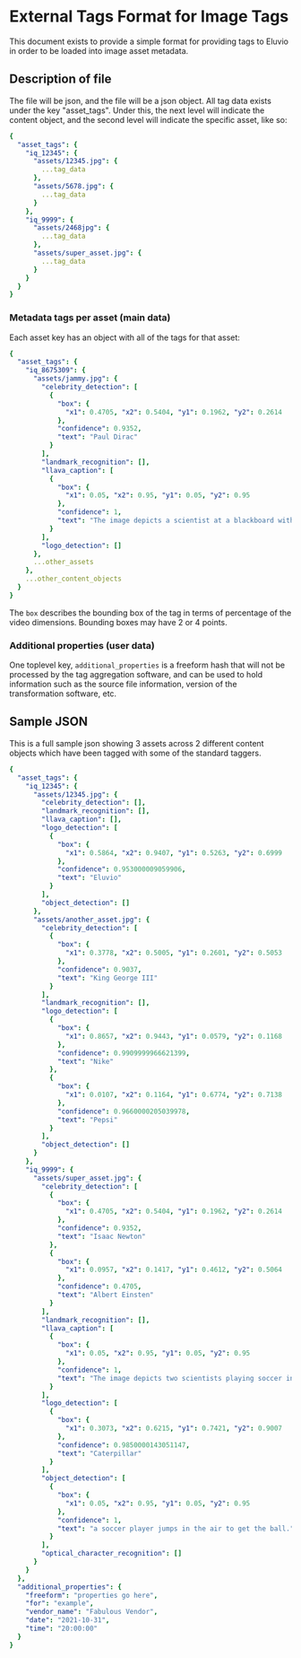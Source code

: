 # External Tags Format for Image Tags

This document exists to provide a simple format for providing
tags to Eluvio in order to be loaded into image asset metadata.
    
## Description of file

The file will be json, and the file will be a json object.  All tag
data exists under the key "asset_tags".  Under this, the next level
will indicate the content object, and the second level will indicate
the specific asset, like so:

```yaml
{
  "asset_tags": {
    "iq_12345": {
      "assets/12345.jpg": {
        ...tag_data
      },
      "assets/5678.jpg": {
        ...tag_data
      }
    },
    "iq_9999": {
      "assets/2468jpg": {
        ...tag_data
      },
      "assets/super_asset.jpg": {
        ...tag_data
      }
    }
  }
}
```

### Metadata tags per asset (main data)

Each asset key has an object with all of the tags for that asset:

```yaml
{
  "asset_tags": {
    "iq_8675309": {
      "assets/jammy.jpg": {
        "celebrity_detection": [
          {
            "box": {
              "x1": 0.4705, "x2": 0.5404, "y1": 0.1962, "y2": 0.2614
            },
            "confidence": 0.9352,
            "text": "Paul Dirac"
          }
        ],
        "landmark_recognition": [],
        "llava_caption": [
          {
            "box": {
              "x1": 0.05, "x2": 0.95, "y1": 0.05, "y2": 0.95
            },
            "confidence": 1,
            "text": "The image depicts a scientist at a blackboard with unreadable equations.  The image is not in color, suggesting it may be older.\n\n"
          }
        ],
        "logo_detection": []
      },
      ...other_assets
    },
    ...other_content_objects
  }    
}
```

The `box` describes the bounding box of the tag in terms of percentage
of the video dimensions.   Bounding boxes may have 2 or 4 points.

### Additional properties (user data)

One toplevel key, `additional_properties` is a freeform hash that will
not be processed by the tag aggregation software, and can be used to
hold information such as the source file information, version of the
transformation software, etc.

## Sample JSON

This is a full sample json showing 3 assets across 2 different content
objects which have been tagged with some of the standard taggers.

```yaml
{
  "asset_tags": {
    "iq_12345": {
      "assets/12345.jpg": {
        "celebrity_detection": [],
        "landmark_recognition": [],
        "llava_caption": [],
        "logo_detection": [
          {
            "box": {
              "x1": 0.5864, "x2": 0.9407, "y1": 0.5263, "y2": 0.6999
            },
            "confidence": 0.953000009059906,
            "text": "Eluvio"
          }
        ],
        "object_detection": []
      },
      "assets/another_asset.jpg": {
        "celebrity_detection": [
          {
            "box": {
              "x1": 0.3778, "x2": 0.5005, "y1": 0.2601, "y2": 0.5053
            },
            "confidence": 0.9037,
            "text": "King George III"
          }
        ],
        "landmark_recognition": [],
        "logo_detection": [
          {
            "box": {
              "x1": 0.8657, "x2": 0.9443, "y1": 0.0579, "y2": 0.1168
            },
            "confidence": 0.9909999966621399,
            "text": "Nike"
          },
          {
            "box": {
              "x1": 0.0107, "x2": 0.1164, "y1": 0.6774, "y2": 0.7138
            },
            "confidence": 0.9660000205039978,
            "text": "Pepsi"
          }
        ],
        "object_detection": []
      }
    },
    "iq_9999": {
      "assets/super_asset.jpg": {       
        "celebrity_detection": [
          {
            "box": {
              "x1": 0.4705, "x2": 0.5404, "y1": 0.1962, "y2": 0.2614
            },
            "confidence": 0.9352,
            "text": "Isaac Newton"
          },
          {
            "box": {
              "x1": 0.0957, "x2": 0.1417, "y1": 0.4612, "y2": 0.5064
            },
            "confidence": 0.4705,
            "text": "Albert Einsten"
          }
        ],
        "landmark_recognition": [],
        "llava_caption": [
          {
            "box": {
              "x1": 0.05, "x2": 0.95, "y1": 0.05, "y2": 0.95
            },
            "confidence": 1,
            "text": "The image depicts two scientists playing soccer in the foreground. The player on the left is attired in a light purple uniform and burnt orange cleats, while his opponent wears a magenta jersey and shorts. The player on the left is attempting to block the other player's header.  The image captures a fantastical soccer match, with rainbows and sparkles in the background.\n\n"
          }
        ],
        "logo_detection": [
          {
            "box": {
              "x1": 0.3073, "x2": 0.6215, "y1": 0.7421, "y2": 0.9007
            },
            "confidence": 0.9850000143051147,
            "text": "Caterpillar"
          }
        ],
        "object_detection": [
          {
            "box": {
              "x1": 0.05, "x2": 0.95, "y1": 0.05, "y2": 0.95
            },
            "confidence": 1,
            "text": "a soccer player jumps in the air to get the ball."
          }
        ],
        "optical_character_recognition": []
      }
    }
  },    
  "additional_properties": {
    "freeform": "properties go here",
    "for": "example", 
    "vendor_name": "Fabulous Vendor",
    "date": "2021-10-31",
    "time": "20:00:00"
  }
}
```
